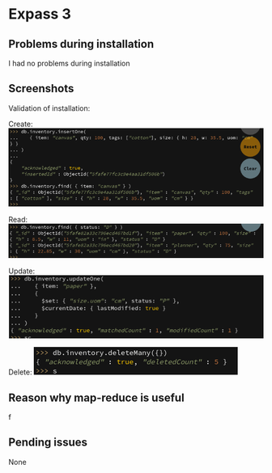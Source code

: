 # Expass 3

## Problems during installation
I had no problems during installation

## Screenshots
Validation of installation:


Create:
![](https://github.com/TorjusFS/dat250/blob/master/expass3/insert.png)

Read:
![](https://github.com/TorjusFS/dat250/blob/master/expass3/read.png)


Update:
![](https://github.com/TorjusFS/dat250/blob/master/expass3/update.png)

Delete:
![](https://github.com/TorjusFS/dat250/blob/master/expass3/delete.png)

## Reason why map-reduce is useful
f


## Pending issues
None


